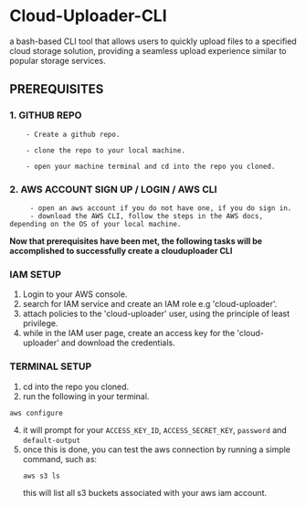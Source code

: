 # Cloud-Uploader-CLI
a bash-based CLI tool that allows users to quickly upload files to a specified cloud storage solution, providing a seamless upload experience similar to popular storage services.


## PREREQUISITES

### 1. GITHUB REPO
        - Create a github repo.
        
        - clone the repo to your local machine.
        
        - open your machine terminal and cd into the repo you cloned.

### 2. AWS ACCOUNT SIGN UP / LOGIN / AWS CLI
         - open an aws account if you do not have one, if you do sign in.
         - download the AWS CLI, follow the steps in the AWS docs, depending on the OS of your local machine.

**Now that prerequisites have been met, the following tasks will be accomplished to successfully create a clouduploader CLI**

### IAM SETUP
1. Login to your AWS console.
2. search for IAM service and create an IAM role e.g 'cloud-uploader'.
3. attach policies to the 'cloud-uploader' user, using the principle of least privilege.
4. while in the IAM user page, create an access key for the 'cloud-uploader' and download the credentials.

### TERMINAL SETUP

1. cd into the repo you cloned.
2. run the following in your terminal.
   
````
aws configure
````
     
4. it will prompt for your `ACCESS_KEY_ID`, `ACCESS_SECRET_KEY`, `password` and `default-output`
5. once this is done, you can test the aws connection by running a simple command, such as:
   ````
   aws s3 ls
   ````
   this will list all s3 buckets associated with your aws iam account. 


